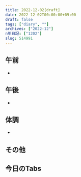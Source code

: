 ```yaml
---
title: 2022-12-02[draft]
date: 2022-12-02T00:00:00+09:00
draft: false
tags: ["diary", ""]
archives: ["2022-12"]
n年日記: ["1202"]
slug: 514991
---
```

## 午前
- 
## 午後
- 
## 体調
- 
## その他
## 今日のTabs